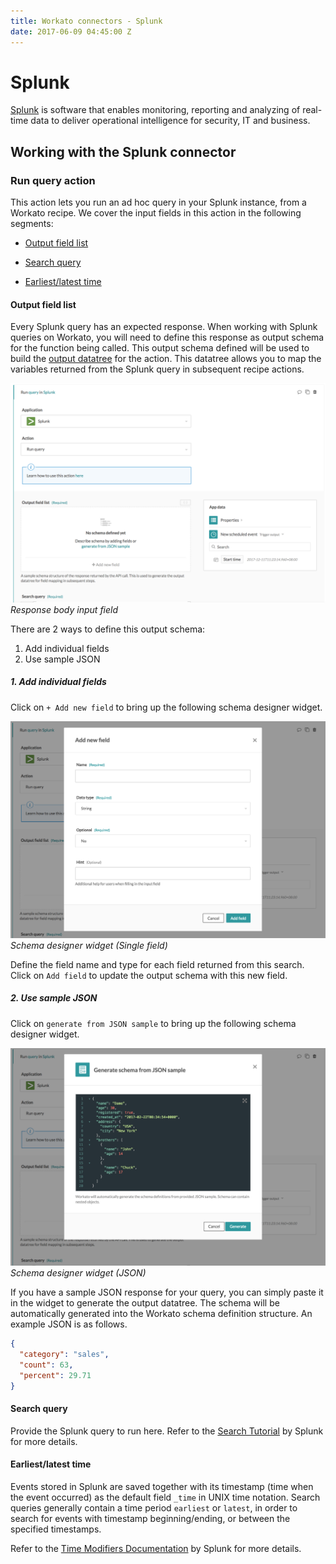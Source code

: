 ```yaml
---
title: Workato connectors - Splunk
date: 2017-06-09 04:45:00 Z
---
```


# Splunk
[Splunk](https://www.splunk.com/) is software that enables monitoring, reporting and analyzing of real-time data to deliver operational intelligence for security, IT and business.

## Working with the Splunk connector

### Run query action
This action lets you run an ad hoc query in your Splunk instance, from a Workato recipe. We cover the input fields in this action in the following segments:

- [Output field list](#output-field-list)

- [Search query](#search-query)

- [Earliest/latest time](#earliestlatest-time)

#### Output field list
Every Splunk query has an expected response. When working with Splunk queries on Workato, you will need to define this response as output schema for the function being called. This output schema defined will be used to build the [output datatree](/workato-concepts.md#datatree-and-datapills) for the action. This datatree allows you to map the variables returned from the Splunk query in subsequent recipe actions.

![Schema Designer](/assets/images/splunk/response_body_input_field.png)
*Response body input field*

There are 2 ways to define this output schema:
1. Add individual fields
2. Use sample JSON

##### 1. Add individual fields
Click on `+ Add new field` to bring up the following schema designer widget.

![Single field pop up](/assets/images/splunk/individual_field_pop_up.png)
*Schema designer widget (Single field)*

Define the field name and type for each field returned from this search. Click on `Add field` to update the output schema with this new field.

##### 2. Use sample JSON
Click on `generate from JSON sample` to bring up the following schema designer widget.

![Sample JSON pop up](/assets/images/splunk/sample_json_pop_up.png)
*Schema designer widget (JSON)*

If you have a sample JSON response for your query, you can simply paste it in the widget to generate the output datatree. The schema will be automatically generated into the Workato schema definition structure. An example JSON is as follows.

```json
{
  "category": "sales",
  "count": 63,
  "percent": 29.71
}
```

#### Search query
Provide the Splunk query to run here. Refer to the [Search Tutorial](https://docs.splunk.com/Documentation/Splunk/latest/SearchTutorial/Usethesearchlanguage) by Splunk for more details.

#### Earliest/latest time
Events stored in Splunk are saved together with its timestamp (time when the event occurred) as the default field `_time` in UNIX time notation. Search queries generally contain a time period `earliest` or `latest`, in order to search for events with timestamp beginning/ending, or between the specified timestamps.

Refer to the [Time Modifiers Documentation](https://docs.splunk.com/Documentation/Splunk/latest/SearchTutorial/Usethesearchlanguage) by Splunk for more details.
